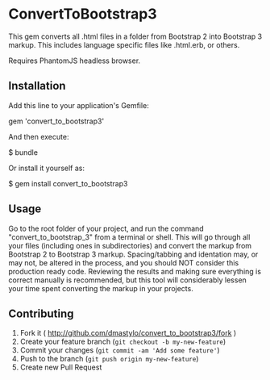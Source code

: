 # ConvertToBootstrap3

This gem converts all .html files in a folder from Bootstrap 2 into Bootstrap 3 markup. This includes
language specific files like .html.erb, or others.

Requires PhantomJS headless browser.

## Installation

Add this line to your application's Gemfile:

  gem 'convert_to_bootstrap3'

And then execute:

  $ bundle

Or install it yourself as:

  $ gem install convert_to_bootstrap3

## Usage

Go to the root folder of your project, and run the command "convert_to_bootstrap_3" from a terminal or shell.
This will go through all your files (including ones in subdirectories) and convert the markup from
Bootstrap 2 to Bootstrap 3 markup. Spacing/tabbing and identation may, or may not, be
altered in the process, and you should NOT consider this production ready code. Reviewing the
results and making sure everything is correct manually is recommended, but this tool will
considerably lessen your time spent converting the markup in your projects.

## Contributing

1. Fork it ( http://github.com/dmastylo/convert_to_bootstrap3/fork )
2. Create your feature branch (`git checkout -b my-new-feature`)
3. Commit your changes (`git commit -am 'Add some feature'`)
4. Push to the branch (`git push origin my-new-feature`)
5. Create new Pull Request
